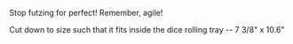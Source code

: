 Stop futzing for perfect! Remember, agile!

Cut down to size such that it fits inside the dice rolling tray -- 7 3/8" x 10.6"


